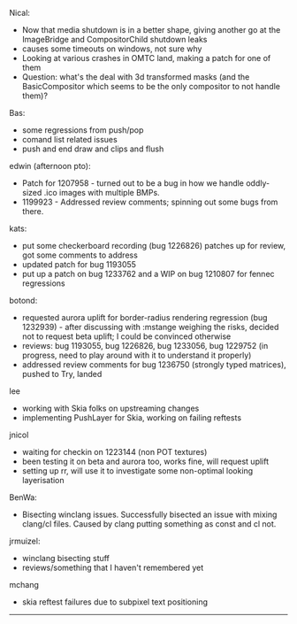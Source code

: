 Nical:
* Now that media shutdown is in a better shape, giving another go at the ImageBridge and CompositorChild shutdown leaks
* causes some timeouts on windows, not sure why
* Looking at various crashes in OMTC land, making a patch for one of them
* Question: what's the deal with 3d transformed masks (and the BasicCompositor which seems to be the only compositor to not handle them)?



Bas:
* some regressions from push/pop
* comand list related issues
* push and end draw and clips and flush



edwin (afternoon pto):
* Patch for 1207958 - turned out to be a bug in how we handle oddly-sized .ico images with multiple BMPs.
* 1199923 - Addressed review comments; spinning out some bugs from there.



kats:
* put some checkerboard recording (bug 1226826) patches up for review, got some comments to address
* updated patch for bug 1193055
* put up a patch on bug 1233762 and a WIP on bug 1210807 for fennec regressions



botond:
  - requested aurora uplift for border-radius rendering regression (bug 1232939)
          - after discussing with :mstange weighing the risks, decided not to request beta uplift; I could be convinced otherwise
  - reviews: bug 1193055, bug 1226826, bug 1233056, bug 1229752 (in progress, need to play around with it to understand it properly)
  - addressed review comments for bug 1236750 (strongly typed matrices), pushed to Try, landed



lee
* working with Skia folks on upstreaming changes
* implementing PushLayer for Skia, working on failing reftests



jnicol
* waiting for checkin on 1223144 (non POT textures)
* been testing it on beta and aurora too, works fine, will request uplift
* setting up rr, will use it to investigate some non-optimal looking layerisation



BenWa:
* Bisecting winclang issues. Successfully bisected an issue with mixing clang/cl files. Caused by clang putting something as const and cl not.



jrmuizel:
* winclang bisecting stuff
* reviews/something that I haven't remembered yet



mchang
* skia reftest failures due to subpixel text positioning 

________________


